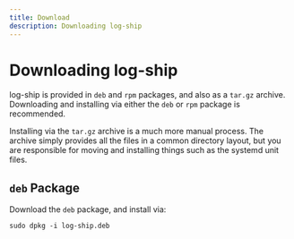 ```yaml
---
title: Download
description: Downloading log-ship
---
```


# Downloading log-ship

log-ship is provided in `deb` and `rpm` packages, and also as a `tar.gz` archive. Downloading and installing via either
the `deb` or `rpm` package is recommended.

Installing via the `tar.gz` archive is a much more manual process. The archive simply provides all the files in a
common directory layout, but you are responsible for moving and installing things such as the systemd unit files.

## `deb` Package

Download the `deb` package, and install via:

```shell
sudo dpkg -i log-ship.deb
```



